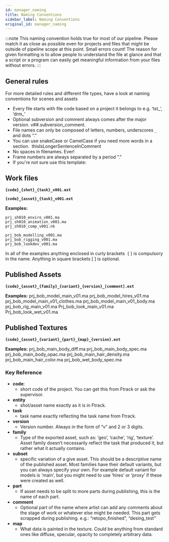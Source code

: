 ```yaml
---
id: manager_naming
title: Naming Conventions
sidebar_label: Naming Conventions
original_id: manager_naming
---
```


:::note
This naming convention holds true for most of our pipeline. Please match it as close as possible even for projects and files that might be outside of pipeline scope at this point. Small errors count! The reason for given formatting is to allow people to understand the file at glance and that a script or a program can easily get meaningful information from your files without errors.
:::

## General rules

For more detailed rules and different file types, have a look at naming conventions for scenes and assets

-   Every file starts with file code based on a project it belongs to e.g. ‘tst_’, ‘drm_’
-   Optional subversion and comment always comes after the major version. v##.subversion_comment.
-   File names can only be composed of letters, numbers, underscores `_` and dots “.”
-   You can use snakeCase or CamelCase if you need more words in a section.  thisIsLongerSentenceInComment
-   No spaces in filenames. Ever!
-   Frame numbers are always separated by a period ”.”
-   If you're not sure use this template:

## Work files

**`{code}_{shot}_{task}_v001.ext`**

**`{code}_{asset}_{task}_v001.ext`**

**Examples:**

    prj_sh010_enviro_v001.ma
    prj_sh010_animation_v001.ma
    prj_sh010_comp_v001.nk

    prj_bob_modelling_v001.ma
    prj_bob_rigging_v001.ma
    prj_bob_lookdev_v001.ma

<div class="admonition info">
In all of the examples anything enclosed in curly brackets  { } is compulsory in the name.
Anything in square brackets [ ] is optional.
</div>

## Published Assets

**`{code}_{asset}_{family}_{variant}_{version}_[comment].ext`**

**Examples:**
  prj_bob_model_main_v01.ma
  prj_bob_model_hires_v01.ma
  prj_bob_model_main_v01_clothes.ma
  prj_bob_model_main_v01_body.ma
  prj_bob_rig_main_v01.ma
  Prj_bob_look_main_v01.ma
  Prj_bob_look_wet_v01.ma

## Published Textures

**`{code}_{asset}_{variant}_{part}_{map}_{version}.ext`**

**Examples:**
	prj_bob_main_body_diff.ma
	prj_bob_main_body_spec.ma
	prj_bob_main_body_opac.ma
	prj_bob_main_hair_density.ma
	prj_bob_main_hair_color.ma
	prj_bob_wet_body_spec.ma

### Key Reference

-   **code**:
    -   short code of the project. You can get this from Ftrack or ask the supervisor.
-   **entity**
    -   shot/asset name exactly as it is in Ftrack.
-   **task**
    -   task name exactly reflecting the task name from Ftrack.
-   **version**
    -   Version number. Always in the form of “v” and 2 or 3 digits.
-   **family**
    -   Type of the exported asset, such as: ‘geo’, ‘cache’, ‘rig’, ‘texture’.  Asset family doesn’t necessarily reflect the task that produced it, but rather what it actually contains.
-   **subset**
    -   specific variation of a give asset. This should be a descriptive name of the published asset. Most families have their default variants, but you can always specify your own. For example default variant for models is 'main', but you might need to use ‘hires’ or ‘proxy’ if these were created as well.
-   **part**
    -   If asset needs to be split to more parts during publishing, this is the name of each part.
-   **comment**
    -   Optional part of the name where artist can add any comments about the stage of work or whatever else might be needed. This part gets scrapped during publishing. e.g.: “retopo_finished”, “desing_test”
-   **map**
    -   What data is painted in the texture. Could be anything from standard ones like diffuse, specular, opacity to completely arbitrary data.
